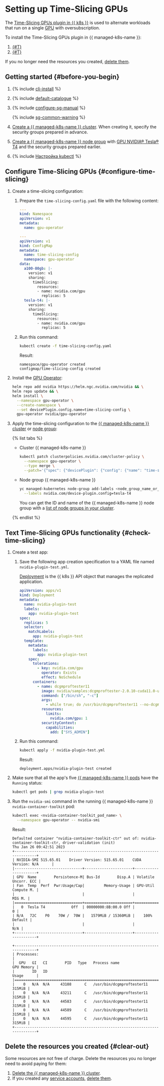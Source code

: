 # Setting up Time-Slicing GPUs


The [Time-Slicing GPUs plugin in {{ k8s }}](https://docs.nvidia.com/datacenter/cloud-native/gpu-operator/gpu-sharing.html) is used to alternate workloads that run on a single [GPU](../../compute/concepts/gpus.md) with oversubscription.

To install the Time-Slicing GPUs plugin in {{ managed-k8s-name }}:
1. [{#T}](#configure-time-slicing)
1. [{#T}](#check-time-slicing)

If you no longer need the resources you created, [delete them](#clear-out).

## Getting started {#before-you-begin}

1. {% include [cli-install](../../_includes/cli-install.md) %}

1. {% include [default-catalogue](../../_includes/default-catalogue.md) %}

1. {% include [configure-sg-manual](../../_includes/managed-kubernetes/security-groups/configure-sg-manual-lvl3.md) %}

   {% include [sg-common-warning](../../_includes/managed-kubernetes/security-groups/sg-common-warning.md) %}

1. [Create a {{ managed-k8s-name }} cluster](../operations/kubernetes-cluster/kubernetes-cluster-create.md). When creating it, specify the security groups prepared in advance.

1. [Create a {{ managed-k8s-name }} node group](../operations/node-group/node-group-create.md) with [GPU NVIDIA® Tesla® T4](../../compute/concepts/gpus.md#tesla-t4) and the security groups prepared earlier.

1. {% include [Настройка kubectl](../../_includes/managed-kubernetes/kubectl-install.md) %}

## Configure Time-Slicing GPUs {#configure-time-slicing}

1. Create a time-slicing configuration:
   1. Prepare the `time-slicing-config.yaml` file with the following content:

      ```yaml
      ---
      kind: Namespace
      apiVersion: v1
      metadata:
        name: gpu-operator

      ---
      apiVersion: v1
      kind: ConfigMap
      metadata:
        name: time-slicing-config
        namespace: gpu-operator
      data:
        a100-80gb: |-
          version: v1
          sharing:
            timeSlicing:
              resources:
              - name: nvidia.com/gpu
                replicas: 5
        tesla-t4: |-
          version: v1
          sharing:
            timeSlicing:
              resources:
              - name: nvidia.com/gpu
                replicas: 5
      ```

   1. Run this command:

      ```bash
      kubectl create -f time-slicing-config.yaml
      ```

      Result:

      ```text
      namespace/gpu-operator created
      configmap/time-slicing-config created
      ```

1. Install the [GPU Operator](https://docs.nvidia.com/datacenter/cloud-native/gpu-operator/overview.html):

   ```bash
   helm repo add nvidia https://helm.ngc.nvidia.com/nvidia && \
   helm repo update && \
   helm install \
     --namespace gpu-operator \
     --create-namespace \
     --set devicePlugin.config.name=time-slicing-config \
     gpu-operator nvidia/gpu-operator
   ```

1. Apply the time-slicing configuration to the [{{ managed-k8s-name }} cluster](../concepts/index.md#kubernetes-cluster) or [node group](../concepts/index.md#node-group):

   {% list tabs %}

   - Cluster {{ managed-k8s-name }}

      ```bash
      kubectl patch clusterpolicies.nvidia.com/cluster-policy \
        --namespace gpu-operator \
        --type merge \
        --patch='{"spec": {"devicePlugin": {"config": {"name": "time-slicing-config", "default": "tesla-t4"}}}}'
      ```

   - Node group {{ managed-k8s-name }}

      ```bash
      yc managed-kubernetes node-group add-labels <node_group_name_or_ID> \
        --labels nvidia.com/device-plugin.config=tesla-t4
      ```

      You can get the ID and name of the {{ managed-k8s-name }} node group with a [list of node groups in your cluster](../operations/node-group/node-group-list.md#list).

   {% endlist %}

## Text Time-Slicing GPUs functionality {#check-time-slicing}

1. Create a test app:
   1. Save the following app creation specification to a YAML file named `nvidia-plugin-test.yml`.

      [Deployment](https://kubernetes.io/docs/concepts/workloads/controllers/deployment/) is the {{ k8s }} API object that manages the replicated application.

      ```yaml
      apiVersion: apps/v1
      kind: Deployment
      metadata:
        name: nvidia-plugin-test
        labels:
          app: nvidia-plugin-test
      spec:
        replicas: 5
        selector:
          matchLabels:
            app: nvidia-plugin-test
        template:
          metadata:
            labels:
              app: nvidia-plugin-test
          spec:
            tolerations:
              - key: nvidia.com/gpu
                operator: Exists
                effect: NoSchedule
            containers:
              - name: dcgmproftester11
                image: nvidia/samples:dcgmproftester-2.0.10-cuda11.0-ubuntu18.04
                command: ["/bin/sh", "-c"]
                args:
                  - while true; do /usr/bin/dcgmproftester11 --no-dcgm-validation -t 1004 -d 300; sleep 30; done
                resources:
                  limits:
                    nvidia.com/gpu: 1
                securityContext:
                  capabilities:
                    add: ["SYS_ADMIN"]
      ```

   1. Run this command:

      ```bash
      kubectl apply -f nvidia-plugin-test.yml
      ```

      Result:

      ```text
      deployment.apps/nvidia-plugin-test created
      ```

1. Make sure that all the app's five [{{ managed-k8s-name }} pods](../concepts/index.md#pod) have the `Running` status:

   ```bash
   kubectl get pods | grep nvidia-plugin-test
   ```

1. Run the `nvidia-smi` command in the running {{ managed-k8s-name }} `nvidia-container-toolkit` pod:

   ```bash
   kubectl exec <nvidia-container-toolkit_pod_name> \
     --namespace gpu-operator -- nvidia-smi
   ```

   Result:

   ```text
   Defaulted container "nvidia-container-toolkit-ctr" out of: nvidia-container-toolkit-ctr, driver-validation (init)
   Thu Jan 26 09:42:51 2023
   +-----------------------------------------------------------------------------+
   | NVIDIA-SMI 515.65.01    Driver Version: 515.65.01    CUDA Version: N/A      |
   |-------------------------------+----------------------+----------------------+
   | GPU  Name        Persistence-M| Bus-Id        Disp.A | Volatile Uncorr. ECC |
   | Fan  Temp  Perf  Pwr:Usage/Cap|         Memory-Usage | GPU-Util  Compute M. |
   |                               |                      |               MIG M. |
   |===============================+======================+======================|
   |   0  Tesla T4            Off  | 00000000:8B:00.0 Off |                    0 |
   | N/A   72C    P0    70W /  70W |   1579MiB / 15360MiB |    100%      Default |
   |                               |                      |                  N/A |
   +-------------------------------+----------------------+----------------------+

   +-----------------------------------------------------------------------------+
   | Processes:                                                                  |
   |  GPU   GI   CI        PID   Type   Process name                  GPU Memory |
   |        ID   ID                                                   Usage      |
   |=============================================================================|
   |    0   N/A  N/A     43108      C   /usr/bin/dcgmproftester11         315MiB |
   |    0   N/A  N/A     43211      C   /usr/bin/dcgmproftester11         315MiB |
   |    0   N/A  N/A     44583      C   /usr/bin/dcgmproftester11         315MiB |
   |    0   N/A  N/A     44589      C   /usr/bin/dcgmproftester11         315MiB |
   |    0   N/A  N/A     44595      C   /usr/bin/dcgmproftester11         315MiB |
   +-----------------------------------------------------------------------------+
   ```

## Delete the resources you created {#clear-out}

Some resources are not free of charge. Delete the resources you no longer need to avoid paying for them:
1. [Delete the {{ managed-k8s-name }} cluster](../operations/kubernetes-cluster/kubernetes-cluster-delete.md).
1. If you created any [service accounts](../../iam/concepts/users/service-accounts.md), [delete them](../../iam/operations/sa/delete.md).
